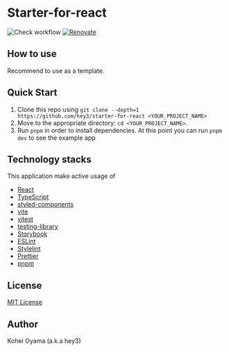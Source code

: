 # Starter-for-react

![Check workflow](https://github.com//hey3/starter-for-react/actions/workflows/check.yml/badge.svg)
[![Renovate](https://img.shields.io/badge/renovate-enabled-brightgreen.svg)](https://renovatebot.com)

## How to use

Recommend to use as a template.

## Quick Start

1. Clone this repo using `git clone --depth=1 https://github.com/hey3/starter-for-react <YOUR_PROJECT_NAME>`
2. Move to the appropriate directory: `cd <YOUR_PROJECT_NAME>`.
3. Run `pnpm` in order to install dependencies. At this point you can run `pnpm dev` to see the example app

## Technology stacks

This application make active usage of

- [React](https://reactjs.org/)
- [TypeScript](https://www.typescriptlang.org/)
- [styled-components](https://styled-components.com/)
- [vite](https://ja.vitejs.dev/)
- [vitest](https://vitest.dev/)
- [testing-library](https://testing-library.com/docs/react-testing-library/intro/)
- [Storybook](https://storybook.js.org/)
- [ESLint](https://eslint.org/)
- [Stylelint](https://stylelint.io/)
- [Prettier](https://prettier.io/)
- [pnpm](https://pnpm.io/)

## License

[MIT License](https://github.com/hey3/starter-for-react/blob/master/LICENSE)

## Author

Kohei Oyama (a.k.a hey3)
